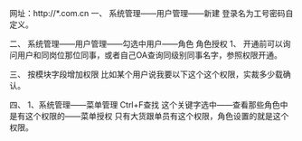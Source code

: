 网址：http://*.com.cn
一、	系统管理——用户管理——新建
登录名为工号密码自定义。

二、	系统管理——用户管理——勾选中用户——角色
角色授权
1、	开通前可以询问用户和同岗位那位同事，或者自己OA查询同级别同事名字，参照权限开通。

三、	按模块字段增加权限
比如某个用户说我要以下这个这个权限，实裁多少载确认。

四、	1、系统管理——菜单管理
Ctrl+F查找 这个关键字选中——查看那些角色中是有这个权限的——菜单授权 只有大货跟单员有这个权限，角色设置的就是这个权限。